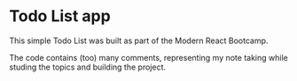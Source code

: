 # Todo List app

This simple Todo List was built as part of the Modern React Bootcamp.

The code contains (too) many comments, representing my note taking while studing the topics and building the project.
